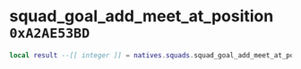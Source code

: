 # squad_goal_add_meet_at_position `0xA2AE53BD`

```lua
local result --[[ integer ]] = natives.squads.squad_goal_add_meet_at_position(_unk0 --[[ integer ]], _unk1 --[[ integer ]], _unk2 --[[ integer ]], _unk3 --[[ integer ]], _unk4 --[[ integer ]], _unk5 --[[ integer ]])
```